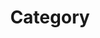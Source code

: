 ---
title : "Category"
layout : categories
permalink : /categories/
autor_profile : true
sidebar_main : true
---